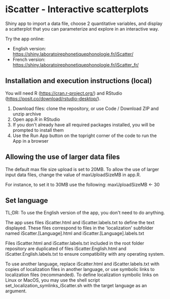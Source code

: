 # iScatter - Interactive scatterplots
Shiny app to import a data file, choose 2 quantitative variables, and display a scatterplot that you can parameterize and explore in an interactive way.

Try the app online:
- English version: https://shiny.laboratoirephonetiquephonologie.fr/iScatter/
- French version: https://shiny.laboratoirephonetiquephonologie.fr/iScatter_fr/

## Installation and execution instructions (local)
You will need R (https://cran.r-project.org/) and RStudio (https://posit.co/download/rstudio-desktop/).
1) Download files: clone the repository, or use Code / Download ZIP and unzip archive
2) Open app.R in RStudio
3) If you don't already have all required packages installed, you will be prompted to install them
4) Use the Run App button on the topright corner of the code to run the App in a browser

## Allowing the use of larger data files
The default max file size upload is set to 20MB. To allow the use of larger input data files, change the value of maxUploadSizeMB in app.R.

For instance, to set it to 30MB use the following:
maxUploadSizeMB <- 30

## Set language
TL;DR: To use the English version of the app, you don't need to do anything.

The app uses files iScatter.html and iScatter.labels.txt to define the text displayed.
These files correspond to files in the 'localization' subfolder named iScatter.[Language].html and iScatter.[Language].labels.txt

Files iScatter.html and iScatter.labels.txt included in the root folder repository are duplicated of files iScatter.English.html and iScatter.English.labels.txt to ensure compatibility with any operating system.

To use another language, replace iScatter.html and iScatter.labels.txt with copies of localization files in another language, or use symbolic links to localization files (recommanded). To define localization symbolic links on Linux or MacOS, you may use the shell script set_localization_symlinks_iScatter.sh with the target language as an argument.
